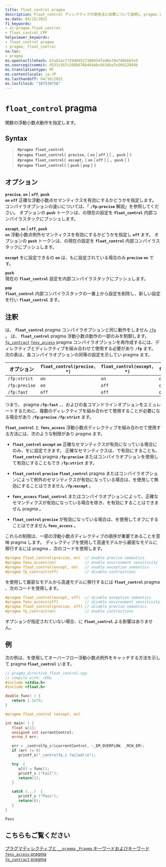 ```yaml
---
title: float_control pragma
description: Float_control ディレクティブの使用法と効果について説明し pragma ます。 Float_control ディレクティブは、実行時の浮動小数点の正確なセマンティクスと例外セマンティクスの状態を制御します。
ms.date: 04/15/2021
f1_keywords:
- vc-pragma.float_control
- float_control_CPP
helpviewer_keywords:
- float_control pragma
- pragma, float_control
no-loc:
- pragma
ms.openlocfilehash: b7a02acf729d04527300454fed6e74e7d06bbfe9
ms.sourcegitcommit: d531c567c268b676b44abbc8416ba7e20d22044b
ms.translationtype: MT
ms.contentlocale: ja-JP
ms.lasthandoff: 04/16/2021
ms.locfileid: "107539758"
---
```

# <a name="float_control-pragma"></a>`float_control` pragma

関数の浮動小数点動作を指定します。

## <a name="syntax"></a>Syntax

> **`#pragma float_control`**\
> **`#pragma float_control( precise,`** { **`on`** &vert; **`off`** } [ **`, push`** ] **`)`**\
> **`#pragma float_control( except,`** { **`on`** &vert; **`off`** } [ **`, push`** ] **`)`**\
> **`#pragma float_control(`** { **`push`** &vert; **`pop`** } **`)`**

## <a name="options"></a>オプション

**`precise`**, **`on`** | **`off`**, **`push`**\
**`on`** **`off`** 正確な浮動小数点セマンティクスを有効にするかどうかを指定します。 コンパイラオプションの違いについては、「 **`/fp:precise`** 解説」を参照してください。 オプションの **`push`** トークンは、の現在の設定を **`float_control`** 内部コンパイラスタックにプッシュします。

**`except`**, **`on`** | **`off`**, **`push`**\
**`on`** 浮動小数点例外セマンティクスを有効にするかどうかを指定し **`off`** ます。 オプションの **`push`** トークンは、の現在の設定を **`float_control`** 内部コンパイラスタックにプッシュします。

**`except`** をに設定できるの **`on`** は、もに設定されている場合のみ **`precise`** **`on`** です。

**`push`**\
現在の **`float_control`** 設定を内部コンパイラスタックにプッシュします。

**`pop`**\
**`float_control`** 内部コンパイラスタックの一番上から設定を削除し、新しい設定を行い **`float_control`** ます。

## <a name="remarks"></a>注釈

は、 **`float_control`** pragma コンパイラオプションと同じ動作をしません [`/fp`](../build/reference/fp-specify-floating-point-behavior.md) 。 は、 **`float_control`** pragma 浮動小数点動作の一部のみを制御します。 [`fp_contract`](../preprocessor/fp-contract.md) [`fenv_access`](../preprocessor/fenv-access.md) pragma コンパイラオプションを再作成するには、ディレクティブとディレクティブを組み合わせて使用する必要があり **`/fp`** ます。 次の表は、各コンパイラオプションの同等の設定を示してい pragma ます。

| オプション | `float_control(precise, *)` | `float_control(except, *)` | `fp_contract(*)` | `fenv_access(*)` |
|-|-|-|-|-|
| `/fp:strict`             | `on`  | `on`  | `off` | `on`  |
| `/fp:precise`            | `on`  | `off` | `on`  | `off` |
| `/fp:fast`               | `off` | `off` | `on`  | `off` |

つまり、 pragma **`/fp:fast`** 、、およびの各コマンドラインオプションをエミュレートするために、複数のディレクティブを組み合わせて使用することが必要になる場合があり **`/fp:precise`** **`/fp:strict`** ます。

**`float_control`** と **`fenv_access`** 浮動小数点ディレクティブを組み合わせて使用する方法には、次のような制限があり pragma ます。

- **`float_control`** **`except`** **`on`** 正確なセマンティクスが有効になっている場合にのみ、をに設定できます。 正確なセマンティクスは、で有効にすることも、 **`float_control`** pragma **`/fp:precise`** またはコンパイラオプションを使用して有効にすることもでき **`/fp:strict`** ます。

- **`float_control`** **`precise`** **`float_control`** pragma またはコンパイラオプションによって例外のセマンティクスが有効になっている場合は、を使用して無効にすることはできません **`/fp:except`** 。

- **`fenv_access`** **`float_control`** またはコンパイラオプションによって、正確なセマンティクスが有効になっている場合を除き、を有効にすることはできません pragma 。

- **`float_control`** **`precise`** が有効になっている場合は、を使用してオフにすることはできません **`fenv_access`** 。

これらの制限は、一部の浮動小数点ディレクティブの順序が重要であることを意味 pragma します。 ディレクティブを使用して高速モデルから厳密なモデルに移行するには pragma 、次のコードを使用します。

```cpp
#pragma float_control(precise, on)  // enable precise semantics
#pragma fenv_access(on)             // enable environment sensitivity
#pragma float_control(except, on)   // enable exception semantics
#pragma fp_contract(off)            // disable contractions
```

を使用して厳密なモデルから高速モデルに移行するには **`float_control`** pragma 、次のコードを使用します。

```cpp
#pragma float_control(except, off)  // disable exception semantics
#pragma fenv_access(off)            // disable environment sensitivity
#pragma float_control(precise, off) // disable precise semantics
#pragma fp_contract(on)             // enable contractions
```

オプションが指定されていない場合、に **`float_control`** よる影響はありません。

## <a name="example"></a>例

次の例は、を使用してオーバーフロー浮動小数点例外をキャッチする方法を示して pragma **`float_control`** います。

```cpp
// pragma_directive_float_control.cpp
// compile with: /EHa
#include <stdio.h>
#include <float.h>

double func( ) {
   return 1.1e75;
}

#pragma float_control (except, on)

int main( ) {
   float u[1];
   unsigned int currentControl;
   errno_t err;

   err = _controlfp_s(&currentControl, ~_EM_OVERFLOW, _MCW_EM);
   if (err != 0)
      printf_s("_controlfp_s failed!\n");

   try  {
      u[0] = func();
      printf_s ("Fail");
      return(1);
   }

   catch (...)  {
      printf_s ("Pass");
      return(0);
   }
}
```

```Output
Pass
```

## <a name="see-also"></a>こちらもご覧ください

[プラグマディレクティブと `__pragma` `_Pragma` キーワードおよびキーワード](./pragma-directives-and-the-pragma-keyword.md)\
[`fenv_access` pragma](../preprocessor/fenv-access.md)\
[`fp_contract` pragma](../preprocessor/fp-contract.md)
